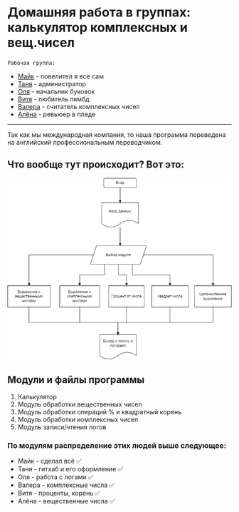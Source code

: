 # Домашняя работа в группах: калькулятор комплексных и вещ.чисел

`Рабочая группа:`
* [Майк](https://github.com/unnamemik) - повелител я все сам
* [Таня](https://github.com/SoleaT) - администратор
* [Оля](https://github.com/OlgaLob) - начальник буковок
* [Витя](https://github.com/RemoveFire) - любитель лямбд
* [Валера](https://github.com/ValeriyMakushev) - считатель комплексных чисел
* [Алёна](https://github.com/AlyonaTru) - ревьюер в пледе
___
Так как мы международная компания, то наша программа переведена на английский профессиональным переводчиком.

## Что вообще тут происходит? Вот это:
![ну такой уж алгоритм](alg.png)

## Модули и файлы программы
1. Калькулятор
2. Модуль обработки вещественных чисел 
3. Модуль обработки операций % и квадратный корень 
4. Модуль обработки комплексных чисел 
6. Модуль записи/чтения логов

### По модулям распределение этих людей выше следующее:
* Майк - сделал всё ✅
* Таня - гитхаб и его оформление ✅
* Оля - работа с логами ✅
* Валера - комплексные числа ✅
* Витя - проценты, корень ✅
* Алёна - вещественные числа ✅


